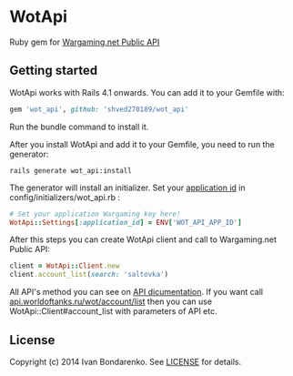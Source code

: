 WotApi
=======

Ruby gem for [Wargaming.net Public API](http://ru.wargaming.net/developers/documentation/guide/getting-started/)

## Getting started

WotApi works with Rails 4.1 onwards. You can add it to your Gemfile with:

```ruby
gem 'wot_api', github: 'shved270189/wot_api'
```

Run the bundle command to install it.

After you install WotApi and add it to your Gemfile, you need to run the generator:

```console
rails generate wot_api:install
```

The generator will install an initializer. Set your [application id](https://ru.wargaming.net/developers/applications/) in config/initializers/wot_api.rb :

```ruby
# Set your application Wargaming key here!
WotApi::Settings[:application_id] = ENV['WOT_API_APP_ID']
```

After this steps you can create WotApi client and call to Wargaming.net Public API:

```ruby
client = WotApi::Client.new
client.account_list(search: 'saltovka')
```
All API's method you can see on [API dicumentation](http://ru.wargaming.net/developers/api_reference).
If you want call [api.worldoftanks.ru/wot/account/list](http://ru.wargaming.net/developers/api_reference/wot/account/list/) then you can use WotApi::Client#account_list with parameters of API etc.

## License

Copyright (c) 2014 Ivan Bondarenko. See [LICENSE][] for details.

[license]: MIT-LICENSE.md
